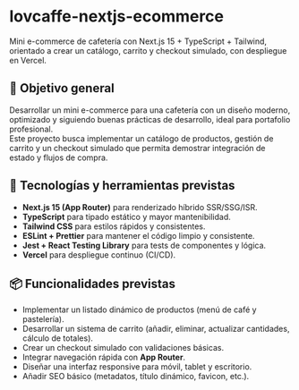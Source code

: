 # lovcaffe-nextjs-ecommerce

Mini e-commerce de cafetería con Next.js 15 + TypeScript + Tailwind, orientado a crear un catálogo, carrito y checkout simulado, con despliegue en Vercel.

## 🎯 Objetivo general

Desarrollar un mini e-commerce para una cafetería con un diseño moderno, optimizado y siguiendo buenas prácticas de desarrollo, ideal para portafolio profesional.  
Este proyecto busca implementar un catálogo de productos, gestión de carrito y un checkout simulado que permita demostrar integración de estado y flujos de compra.

## 🧰 Tecnologías y herramientas previstas

- **Next.js 15 (App Router)** para renderizado híbrido SSR/SSG/ISR.
- **TypeScript** para tipado estático y mayor mantenibilidad.
- **Tailwind CSS** para estilos rápidos y consistentes.
- **ESLint + Prettier** para mantener el código limpio y consistente.
- **Jest + React Testing Library** para tests de componentes y lógica.
- **Vercel** para despliegue continuo (CI/CD).

## 📦 Funcionalidades previstas

- Implementar un listado dinámico de productos (menú de café y pastelería).
- Desarrollar un sistema de carrito (añadir, eliminar, actualizar cantidades, cálculo de totales).
- Crear un checkout simulado con validaciones básicas.
- Integrar navegación rápida con **App Router**.
- Diseñar una interfaz responsive para móvil, tablet y escritorio.
- Añadir SEO básico (metadatos, título dinámico, favicon, etc.).
